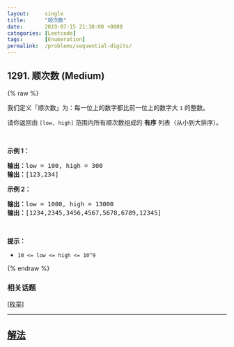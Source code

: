 ```yaml
---
layout:     single
title:      "顺次数"
date:       2019-07-15 21:30:00 +0800
categories: [Leetcode]
tags:       [Enumeration]
permalink:  /problems/sequential-digits/
---
```


## 1291. 顺次数 (Medium)

{% raw %}

<p>我们定义「顺次数」为：每一位上的数字都比前一位上的数字大 <code>1</code> 的整数。</p>

<p>请你返回由&nbsp;<code>[low, high]</code>&nbsp;范围内所有顺次数组成的 <strong>有序</strong> 列表（从小到大排序）。</p>

<p>&nbsp;</p>

<p><strong>示例 1：</strong></p>

<pre><strong>输出：</strong>low = 100, high = 300
<strong>输出：</strong>[123,234]
</pre>

<p><strong>示例 2：</strong></p>

<pre><strong>输出：</strong>low = 1000, high = 13000
<strong>输出：</strong>[1234,2345,3456,4567,5678,6789,12345]
</pre>

<p>&nbsp;</p>

<p><strong>提示：</strong></p>

<ul>
	<li><code>10 &lt;= low &lt;= high &lt;= 10^9</code></li>
</ul>

{% endraw %}

### 相关话题
  [[枚举](https://github.com/awesee/leetcode/tree/main/tag/enumeration/README.md)]

---

## [解法](https://github.com/awesee/leetcode/tree/main/problems/sequential-digits)
